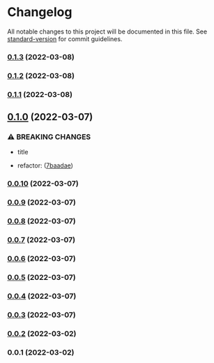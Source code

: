 # Changelog

All notable changes to this project will be documented in this file. See [standard-version](https://github.com/conventional-changelog/standard-version) for commit guidelines.

### [0.1.3](https://github.com/sapienstech/michal_test_repo/compare/v0.1.0...v0.1.3) (2022-03-08)

### [0.1.2](https://github.com/sapienstech/michal_test_repo/compare/v0.1.0...v0.1.2) (2022-03-08)

### [0.1.1](https://github.com/sapienstech/michal_test_repo/compare/v0.1.0...v0.1.1) (2022-03-08)

## [0.1.0](https://github.com/sapienstech/michal_test_repo/compare/v0.0.2...v0.1.0) (2022-03-07)


### ⚠ BREAKING CHANGES

* title

* refactor: ([7baadae](https://github.com/sapienstech/michal_test_repo/commit/7baadae867275d59e5be9b2c5d5f0c09d6c755ae))

### [0.0.10](https://github.com/sapienstech/michal_test_repo/compare/v0.0.9...v0.0.10) (2022-03-07)

### [0.0.9](https://github.com/sapienstech/michal_test_repo/compare/v0.0.8...v0.0.9) (2022-03-07)

### [0.0.8](https://github.com/sapienstech/michal_test_repo/compare/v0.0.7...v0.0.8) (2022-03-07)

### [0.0.7](https://github.com/sapienstech/michal_test_repo/compare/v0.0.6...v0.0.7) (2022-03-07)

### [0.0.6](https://github.com/sapienstech/michal_test_repo/compare/v0.0.5...v0.0.6) (2022-03-07)

### [0.0.5](https://github.com/sapienstech/michal_test_repo/compare/v0.0.2...v0.0.5) (2022-03-07)

### [0.0.4](https://github.com/sapienstech/michal_test_repo/compare/v0.0.3...v0.0.4) (2022-03-07)

### [0.0.3](https://github.com/sapienstech/michal_test_repo/compare/v0.0.2...v0.0.3) (2022-03-07)

### [0.0.2](https://github.com/sapienstech/michal_test_repo/compare/v0.0.1...v0.0.2) (2022-03-02)

### 0.0.1 (2022-03-02)
